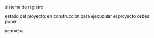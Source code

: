 sistema de registro

estado del proyecto: en construccion
para ejecucutar el proyecto debes poner

```nd```prueba
